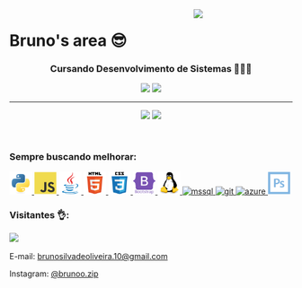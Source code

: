 <img align="right" src="https://user-images.githubusercontent.com/68453992/188028950-b830f9d0-dae1-4a8e-aa5e-8b79c6d3bece.gif" width="35%">


<h1>Bruno's area 😎</h1>
<h3 align="center">Cursando Desenvolvimento de Sistemas 👨🏻‍💻</h3>
<p align="center">

  <img src="https://user-images.githubusercontent.com/68453992/189243233-a2671dde-d790-43d2-8b13-2b27ea113038.png" width="180px">
  <img src="https://user-images.githubusercontent.com/68453992/189243256-9497af98-192b-4331-a14e-ccdb9fee2eb5.png" width="180px">
</p>

<hr>
<p align="center">
  <img src="https://github-readme-stats.vercel.app/api?username=TheBrunno&show_icons=true&theme=dracula&hide_border=true">
  <img src="https://github-readme-stats.vercel.app/api/top-langs/?username=TheBrunno&langs_count=10&layout=compact&theme=dracula&custom_title=Linguagens&hide_border=true">
</p>
<br>
<p>
  <h3>Sempre buscando melhorar:</h3>
   <a href="https://www.python.org" target="_blank" rel="noreferrer"> 
    <img src="https://raw.githubusercontent.com/devicons/devicon/master/icons/python/python-original.svg" alt="python" width="40" height="40"/> 
  </a>
   <a href="https://developer.mozilla.org/en-US/docs/Web/JavaScript" target="_blank" rel="noreferrer"> 
    <img src="https://raw.githubusercontent.com/devicons/devicon/master/icons/javascript/javascript-original.svg" alt="javascript" width="40" height="40"/> 
  </a> 
   <a href="https://www.java.com" target="_blank" rel="noreferrer"> 
    <img src="https://raw.githubusercontent.com/devicons/devicon/master/icons/java/java-original.svg" alt="java" width="40" height="40"/> 
  </a>
   <a href="https://www.w3.org/html/" target="_blank" rel="noreferrer"> 
    <img src="https://raw.githubusercontent.com/devicons/devicon/master/icons/html5/html5-original-wordmark.svg" alt="html5" width="40" height="40"/> 
  </a>
   <a href="https://www.w3schools.com/css/" target="_blank" rel="noreferrer"> 
    <img src="https://raw.githubusercontent.com/devicons/devicon/master/icons/css3/css3-original-wordmark.svg" alt="css3" width="40" height="40"/> 
  </a> 
  <a href="https://getbootstrap.com" target="_blank" rel="noreferrer"> 
    <img src="https://raw.githubusercontent.com/devicons/devicon/master/icons/bootstrap/bootstrap-plain-wordmark.svg" alt="bootstrap" width="40" height="40"/>
  </a>
   <a href="https://www.linux.org/" target="_blank" rel="noreferrer"> 
    <img src="https://raw.githubusercontent.com/devicons/devicon/master/icons/linux/linux-original.svg" alt="linux" width="40" height="40"/> 
  </a> 
   <a href="https://www.microsoft.com/en-us/sql-server" target="_blank" rel="noreferrer"> 
    <img src="https://www.svgrepo.com/show/303229/microsoft-sql-server-logo.svg" alt="mssql" width="40" height="40"/> 
  </a> 
  <a href="https://git-scm.com/" target="_blank" rel="noreferrer"> 
    <img src="https://www.vectorlogo.zone/logos/git-scm/git-scm-icon.svg" alt="git" width="40" height="40"/> 
  </a>
   <a href="https://azure.microsoft.com/en-in/" target="_blank" rel="noreferrer"> 
    <img src="https://www.vectorlogo.zone/logos/microsoft_azure/microsoft_azure-icon.svg" alt="azure" width="40" height="40"/> 
  </a> 
  <a href="https://www.photoshop.com/en" target="_blank" rel="noreferrer"> 
    <img src="https://raw.githubusercontent.com/devicons/devicon/master/icons/photoshop/photoshop-line.svg" alt="photoshop" width="40" height="40"/> 
  </a> 
</p>
<p>
  <h3>Visitantes 👌:</h3> 
  <img src="https://profile-counter.glitch.me/TheBrunno/count.svg">
</p>
<p>
  E-mail: 
  <a href="mailto:brunosilvadeoliveira.10@gmail.com" target="_blank">brunosilvadeoliveira.10@gmail.com</a>
</p>
<p>
  Instagram: 
  <a href="https://www.instagram.com/brunoo.zip/" target="_blank">@brunoo.zip</a>
</p>

